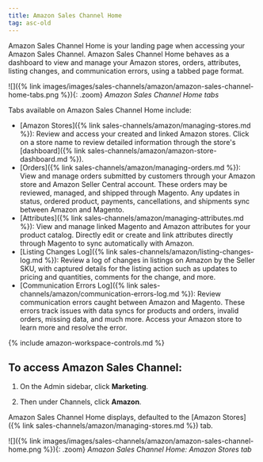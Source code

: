 ```yaml
---
title: Amazon Sales Channel Home
tag: asc-old
---
```



Amazon Sales Channel Home is your landing page when accessing your Amazon Sales Channel. Amazon Sales Channel Home behaves as a dashboard to view and manage your Amazon stores, orders, attributes, listing changes, and communication errors, using a tabbed page format.

![]({% link images/images/sales-channels/amazon/amazon-sales-channel-home-tabs.png %}){: .zoom}
_Amazon Sales Channel Home tabs_

Tabs available on Amazon Sales Channel Home include:

- [Amazon Stores]({% link sales-channels/amazon/managing-stores.md %}): Review and access your created and linked Amazon stores. Click on a store name to review detailed information through the store's [dashboard]({% link sales-channels/amazon/amazon-store-dashboard.md %}).
- [Orders]({% link sales-channels/amazon/managing-orders.md %}): View and manage orders submitted by customers through your Amazon store and Amazon Seller Central account. These orders may be reviewed, managed, and shipped through Magento. Any updates in status, ordered product, payments, cancellations, and shipments sync between Amazon and Magento.
- [Attributes]({% link sales-channels/amazon/managing-attributes.md %}): View and manage linked Magento and Amazon attributes for your product catalog. Directly edit or create and link attributes directly through Magento to sync automatically with Amazon.
- [Listing Changes Log]({% link sales-channels/amazon/listing-changes-log.md %}): Review a log of changes in listings on Amazon by the Seller SKU, with captured details for the listing action such as updates to pricing and quantities, comments for the change, and more.
- [Communication Errors Log]({% link sales-channels/amazon/communication-errors-log.md %}): Review communication errors caught between Amazon and Magento. These errors track issues with data syncs for products and orders, invalid orders, missing data, and much more. Access your Amazon store to learn more and resolve the error.

{% include amazon-workspace-controls.md %}

## To access Amazon Sales Channel:

1. On the Admin sidebar, click **Marketing**.

1. Then under Channels, click **Amazon**.

Amazon Sales Channel Home displays, defaulted to the [Amazon Stores]({% link sales-channels/amazon/managing-stores.md %}) tab.

![]({% link images/images/sales-channels/amazon/amazon-sales-channel-home.png %}){: .zoom}
_Amazon Sales Channel Home: Amazon Stores tab_
